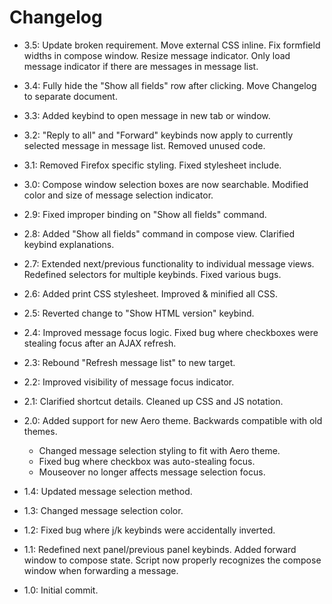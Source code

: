 # Changelog

* 3.5: Update broken requirement. Move external CSS inline. Fix formfield widths in compose window. Resize message indicator. Only load message indicator if there are messages in message list.

* 3.4: Fully hide the "Show all fields" row after clicking. Move Changelog to separate document.

* 3.3: Added keybind to open message in new tab or window.

* 3.2: "Reply to all" and "Forward" keybinds now apply to currently selected message in message list. Removed unused code.

* 3.1: Removed Firefox specific styling. Fixed stylesheet include.

* 3.0: Compose window selection boxes are now searchable. Modified color and size of message selection indicator.

* 2.9: Fixed improper binding on "Show all fields" command.

* 2.8: Added "Show all fields" command in compose view. Clarified keybind explanations.

* 2.7: Extended next/previous functionality to individual message views. Redefined selectors for multiple keybinds. Fixed various bugs.

* 2.6: Added print CSS stylesheet. Improved & minified all CSS.

* 2.5: Reverted change to "Show HTML version" keybind.

* 2.4: Improved message focus logic. Fixed bug where checkboxes were stealing focus after an AJAX refresh.

* 2.3: Rebound "Refresh message list" to new target.

* 2.2: Improved visibility of message focus indicator.

* 2.1: Clarified shortcut details. Cleaned up CSS and JS notation.

* 2.0: Added support for new Aero theme. Backwards compatible with old themes.

  * Changed message selection styling to fit with Aero theme.
  * Fixed bug where checkbox was auto-stealing focus.
  * Mouseover no longer affects message selection focus.

* 1.4: Updated message selection method.

* 1.3: Changed message selection color.

* 1.2: Fixed bug where j/k keybinds were accidentally inverted.

* 1.1: Redefined next panel/previous panel keybinds. Added forward window to compose state. Script now properly recognizes the compose window when forwarding a message.

* 1.0: Initial commit.
